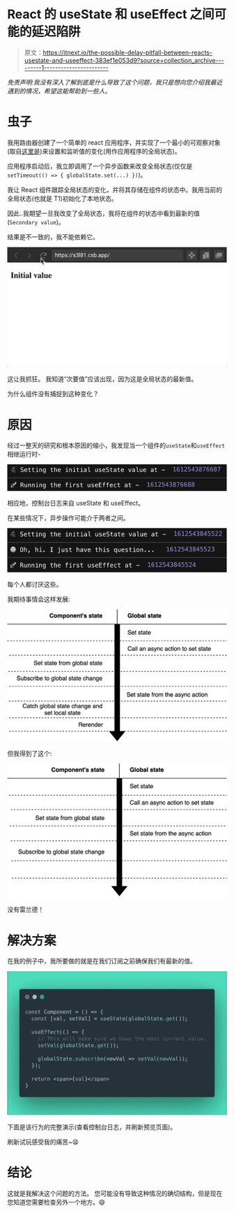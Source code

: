 # React 的 useState 和 useEffect 之间可能的延迟陷阱

> 原文：<https://itnext.io/the-possible-delay-pitfall-between-reacts-usestate-and-useeffect-383ef1e053d9?source=collection_archive---------1----------------------->

*免责声明:我没有深入了解到底是什么导致了这个问题，我只是想向您介绍我最近遇到的情况，希望这能帮助到一些人。*

# 虫子

我用路由器创建了一个简单的 react 应用程序，并实现了一个最小的可观察对象(取自[这里是](https://blog.betomorrow.com/replacing-redux-with-observables-and-react-hooks-acdbbaf5ba80))来设置和监听值的变化(用作应用程序的全局状态)。

应用程序启动后，我立即调用了一个异步函数来改变全局状态(仅仅是`setTimeout(() => { globalState.set(...) })`)。

我让 React 组件跟踪全局状态的变化，并将其存储在组件的状态中。我用当前的全局状态(也就是 T1)初始化了本地状态。

因此..我期望一旦我改变了全局状态，我将在组件的状态中看到最新的值(`Secondary value`)。

结果是不一致的，我不能依赖它。

![](img/f7d3565216cb47cd4d53f284c9eeea96.png)

这让我抓狂。
我知道“次要值”应该出现，因为这是全局状态的最新值。

为什么组件没有捕捉到这种变化？

# 原因

经过一整天的研究和根本原因的缩小，我发现当一个组件的`useState`和`useEffect`相继运行时-

![](img/8deb43f68dd573a499c4751812737d1d.png)

相应地，控制台日志来自 useState 和 useEffect。

在某些情况下，异步操作可能介于两者之间。

![](img/266473172b0438cd0789bf84015ffc16.png)

每个人都讨厌这些。

我期待事情会这样发展:

![](img/292908ffd8521d76ccb9f4669586033c.png)

但我得到了这个:

![](img/8df32d6679857e55431618b9e3212a36.png)

没有雷兰德！

# 解决方案

在我的例子中，我所要做的就是在我们订阅之前确保我们有最新的值。

![](img/7030a1d608e6014b9d7b577f72a31fa5.png)

下面是该行为的完整演示(查看控制台日志，并刷新预览页面)。

刷新试玩感受我的痛苦~😫

# 结论

这就是我解决这个问题的方法。
您可能没有导致这种情况的确切结构，但是现在您知道您需要检查另外一个地方。😄